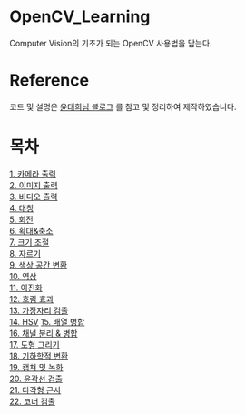 # OpenCV_Learning
Computer Vision의 기초가 되는 OpenCV 사용법을 담는다.

# Reference
코드 및 설명은 [윤대희님 블로그](https://076923.github.io/posts/#Python-OpenCV)
를 참고 및 정리하여 제작하였습니다.

# 목차
[1. 카메라 출력](https://github.com/CV-JaeHa/OpenCV_Learning/blob/main/1.%20%EC%B9%B4%EB%A9%94%EB%9D%BC%20%EC%B6%9C%EB%A0%A5.py)  
[2. 이미지 출력](https://github.com/CV-JaeHa/OpenCV_Learning/blob/main/2.%20%EC%9D%B4%EB%AF%B8%EC%A7%80%20%EC%B6%9C%EB%A0%A5.py)  
[3. 비디오 출력](https://github.com/CV-JaeHa/OpenCV_Learning/blob/main/3.%20%EB%B9%84%EB%94%94%EC%98%A4%20%EC%B6%9C%EB%A0%A5.py)  
[4. 대칭](https://github.com/CV-JaeHa/OpenCV_Learning/blob/main/4.%20%EB%8C%80%EC%B9%AD.py)  
[5. 회전](https://github.com/CV-JaeHa/OpenCV_Learning/blob/main/5.%20%ED%9A%8C%EC%A0%84.py)  
[6. 확대&축소](https://github.com/CV-JaeHa/OpenCV_Learning/blob/main/6.%20%ED%99%95%EB%8C%80%26%EC%B6%95%EC%86%8C.py)  
[7. 크기 조절](https://github.com/CV-JaeHa/OpenCV_Learning/blob/main/7.%20%ED%81%AC%EA%B8%B0%20%EC%A1%B0%EC%A0%88.py)  
[8. 자르기](https://github.com/CV-JaeHa/OpenCV_Learning/blob/main/8.%20%EC%9E%90%EB%A5%B4%EA%B8%B0.py)  
[9. 색상 공간 변환](https://github.com/CV-JaeHa/OpenCV_Learning/blob/main/9.%20%EC%83%89%EC%83%81%20%EA%B3%B5%EA%B0%84%20%EB%B3%80%ED%99%98.py)  
[10. 역상](https://github.com/CV-JaeHa/OpenCV_Learning/blob/main/10.%20%EC%97%AD%EC%83%81.py)  
[11. 이진화](https://github.com/CV-JaeHa/OpenCV_Learning/blob/main/11.%20%EC%9D%B4%EC%A7%84%ED%99%94.py)  
[12. 흐림 효과](https://github.com/CV-JaeHa/OpenCV_Learning/blob/main/12.%20%ED%9D%90%EB%A6%BC%20%ED%9A%A8%EA%B3%BC.py)  
[13. 가장자리 검출](https://github.com/CV-JaeHa/OpenCV_Learning/blob/main/13.%20%EA%B0%80%EC%9E%A5%EC%9E%90%EB%A6%AC%20%EA%B2%80%EC%B6%9C.py)  
[14. HSV](https://github.com/CV-JaeHa/OpenCV_Learning/blob/main/14.%20HSV.py)
[15. 배열 병합](https://github.com/CV-JaeHa/OpenCV_Learning/blob/main/15.%20%EB%B0%B0%EC%97%B4%20%EB%B3%91%ED%95%A9.py)  
[16. 채널 분리 & 병합](https://github.com/CV-JaeHa/OpenCV_Learning/blob/main/16.%20%EC%B1%84%EB%84%90%20%EB%B6%84%EB%A6%AC%20%26%20%EB%B3%91%ED%95%A9.py)  
[17. 도형 그리기](https://github.com/CV-JaeHa/OpenCV_Learning/blob/main/17.%20%EB%8F%84%ED%98%95%20%EA%B7%B8%EB%A6%AC%EA%B8%B0.py)  
[18. 기하학적 변환](https://github.com/CV-JaeHa/OpenCV_Learning/blob/main/18.%20%EA%B8%B0%ED%95%98%ED%95%99%EC%A0%81%20%EB%B3%80%ED%99%98.py)  
[19. 캡쳐 및 녹화](https://github.com/CV-JaeHa/OpenCV_Learning/blob/main/19.%20%EC%BA%A1%EC%B3%90%20%EB%B0%8F%20%EB%85%B9%ED%99%94.py)  
[20. 윤곽선 검출](https://github.com/CV-JaeHa/OpenCV_Learning/blob/main/20.%20%EC%9C%A4%EA%B3%BD%EC%84%A0%20%EA%B2%80%EC%B6%9C.py)  
[21. 다각형 근사](https://github.com/CV-JaeHa/OpenCV_Learning/blob/main/21.%20%EB%8B%A4%EA%B0%81%ED%98%95%20%EA%B7%BC%EC%82%AC.py)  
[22. 코너 검출](https://github.com/CV-JaeHa/OpenCV_Learning/blob/main/22.%20%EC%BD%94%EB%84%88%20%EA%B2%80%EC%B6%9C.py)  
